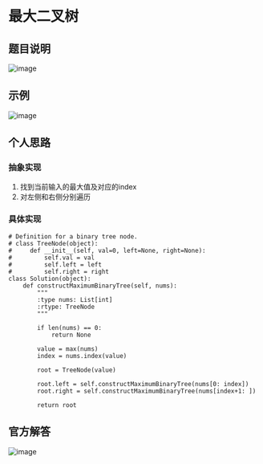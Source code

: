 # 最大二叉树

## 题目说明
![image](https://user-images.githubusercontent.com/21255807/115386529-1759cb00-a20c-11eb-9b54-b00a87ebc2e4.png)

## 示例
![image](https://user-images.githubusercontent.com/21255807/115386546-1fb20600-a20c-11eb-96af-5dabedd252cb.png)

## 个人思路
### 抽象实现
1. 找到当前输入的最大值及对应的index
2. 对左侧和右侧分别遍历
### 具体实现
```
# Definition for a binary tree node.
# class TreeNode(object):
#     def __init__(self, val=0, left=None, right=None):
#         self.val = val
#         self.left = left
#         self.right = right
class Solution(object):
    def constructMaximumBinaryTree(self, nums):
        """
        :type nums: List[int]
        :rtype: TreeNode
        """

        if len(nums) == 0:
            return None
        
        value = max(nums)
        index = nums.index(value)

        root = TreeNode(value)

        root.left = self.constructMaximumBinaryTree(nums[0: index])
        root.right = self.constructMaximumBinaryTree(nums[index+1: ])

        return root
```
## 官方解答
![image](https://user-images.githubusercontent.com/21255807/115387495-5b999b00-a20d-11eb-9cac-5b422b4abb68.png)
